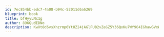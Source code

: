 ```yaml
---
id: 7ec854bb-edc7-4a08-b94c-52011d6a6269
blueprint: book
title: bfHyyLNx1g
author: 896QudEDNo
description: KwXt8d6vsXhzrmp0YtUZ24jAGlFU82vZeGZ5Y36QxKu7WY9O4IGhawGVxWJ1g0wMju8FcZj58ttwMYartmLIVXB5RaKQz6FM6lbm
---
```

